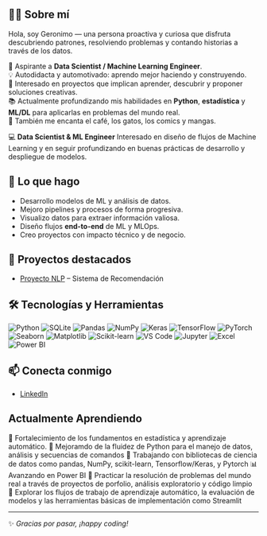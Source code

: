 ## 👨‍💻 Sobre mí

Hola, soy Geronimo — una persona proactiva y curiosa que disfruta descubriendo patrones, resolviendo problemas y contando historias a través de los datos.

🎯 Aspirante a **Data Scientist / Machine Learning Engineer**.  
💡 Autodidacta y automotivado: aprendo mejor haciendo y construyendo.  
🧠 Interesado en proyectos que implican aprender, descubrir y proponer soluciones creativas.  
📚 Actualmente profundizando mis habilidades en **Python**, **estadística** y **ML/DL** para aplicarlas en problemas del mundo real.  
🌟 También me encanta el café, los gatos, los comics y mangas.

💻 **Data Scientist & ML Engineer** 
Interesado en diseño de flujos de Machine Learning y en seguir profundizando en buenas prácticas de desarrollo y despliegue de modelos.

## 🚀 Lo que hago
- Desarrollo modelos de ML y análisis de datos.
- Mejoro pipelines y procesos de forma progresiva.
- Visualizo datos para extraer información valiosa.
- Diseño flujos **end-to-end** de ML y MLOps.
- Creo proyectos con impacto técnico y de negocio.

## 📂 Proyectos destacados
- [Proyecto NLP]([link_proyecto](https://github.com/geronimo290/Sistema-de-Recomendaci-n-Comiquer-a)) – Sistema de Recomendación

## 🛠 Tecnologías y Herramientas
![Python](https://img.shields.io/badge/Python-3776AB?logo=python&logoColor=white)
![SQLite](https://img.shields.io/badge/SQLite-003B57?logo=sqlite&logoColor=white)
![Pandas](https://img.shields.io/badge/Pandas-150458?logo=pandas&logoColor=white)
![NumPy](https://img.shields.io/badge/NumPy-013243?logo=numpy&logoColor=white)
![Keras](https://img.shields.io/badge/Keras-D00000?logo=keras&logoColor=white)
![TensorFlow](https://img.shields.io/badge/TensorFlow-FF6F00?logo=tensorflow&logoColor=white)
![PyTorch](https://img.shields.io/badge/PyTorch-EE4C2C?logo=pytorch&logoColor=white)
![Seaborn](https://img.shields.io/badge/Seaborn-3C3C3C?logo=seaborn&logoColor=white)
![Matplotlib](https://img.shields.io/badge/Matplotlib-11557c?logo=matplotlib&logoColor=white)
![Scikit-learn](https://img.shields.io/badge/Scikit--learn-F7931E?logo=scikitlearn&logoColor=white)
![VS Code](https://img.shields.io/badge/VS%20Code-007ACC?logo=visualstudiocode&logoColor=white)
![Jupyter](https://img.shields.io/badge/Jupyter-F37626?logo=jupyter&logoColor=white)
![Excel](https://img.shields.io/badge/Excel-217346?logo=microsoft-excel&logoColor=white)
![Power BI](https://img.shields.io/badge/Power%20BI-F2C811?logo=powerbi&logoColor=black)

## 📫 Conecta conmigo
- [LinkedIn](link_linkedin)


## Actualmente Aprendiendo 
🧠 Fortalecimiento de los fundamentos en estadística y aprendizaje automático.
🐍 Mejoramdo de la fluidez de Python para el manejo de datos, análisis y secuencias de comandos
🧰 Trabajando con bibliotecas de ciencia de datos como pandas, NumPy, scikit-learn, Tensorflow/Keras, y Pytorch
📊 Avanzando en Power BI
🧪 Practicar la resolución de problemas del mundo real a través de proyectos de porfolio, análisis exploratorio y código limpio
🚀 Explorar los flujos de trabajo de aprendizaje automático, la evaluación de modelos y las herramientas básicas de implementación como Streamlit

---
✨ *Gracias por pasar, ¡happy coding!*

<!--
**geronimo290/geronimo290** is a ✨ _special_ ✨ repository because its `README.md` (this file) appears on your GitHub profile.

Here are some ideas to get you started:

- 🔭 I’m currently working on ...
- 🌱 I’m currently learning ...
- 👯 I’m looking to collaborate on ...
- 🤔 I’m looking for help with ...
- 💬 Ask me about ...
- 📫 How to reach me: ...
- 😄 Pronouns: ...
- ⚡ Fun fact: ...
-->

